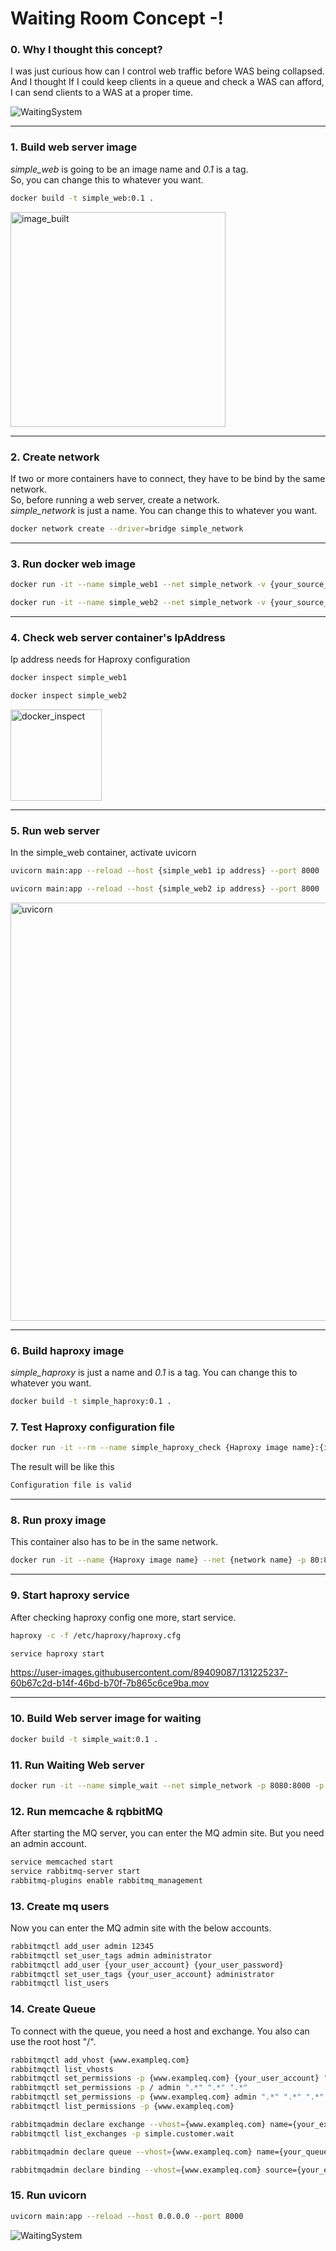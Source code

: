 # Waiting Room Concept -!

### 0. Why I thought this concept?
I was just curious how can I control web traffic before WAS being collapsed.
And I thought If I could keep clients in a queue and check a WAS can afford, I can send clients to a WAS at a proper time.

![WaitingSystem](https://user-images.githubusercontent.com/89409087/132750309-af716385-98d0-48c9-b2c7-ca2c5ab7d59a.png)

---
### 1. Build web server image
_simple_web_ is going to be an image name and _0.1_ is a tag.  
So, you can change this to whatever you want.
```bash
docker build -t simple_web:0.1 .
```
<img width="344" alt="image_built" src="https://user-images.githubusercontent.com/89409087/131225225-4bba6b70-fdd6-4a6c-b996-62851bf90ab5.png">

---
### 2. Create network
If two or more containers have to connect, they have to be bind by the same network.  
So, before running a web server, create a network.  
_simple_network_ is just a name. You can change this to whatever you want.
```bash
docker network create --driver=bridge simple_network
```
---
### 3. Run docker web image
```bash
docker run -it --name simple_web1 --net simple_network -v {your_source_code_path}/simple_web/simple_web1:/{path_of_where_you_want_in_webserver} simple_web:0.1
```
```bash
docker run -it --name simple_web2 --net simple_network -v {your_source_code_path}/simple_web/simple_web2:/{path_of_where_you_want_in_webserver} simple_web:0.1
```
---
### 4. Check web server container's IpAddress
Ip address needs for Haproxy configuration
```bash
docker inspect simple_web1
```
```bash
docker inspect simple_web2
```
<img width="146" alt="docker_inspect" src="https://user-images.githubusercontent.com/89409087/131225228-41148e91-de7b-4af1-becb-7950d53f2795.png">

---
### 5. Run web server
In the simple_web container, activate uvicorn
```bash
uvicorn main:app --reload --host {simple_web1 ip address} --port 8000
```
```bash
uvicorn main:app --reload --host {simple_web2 ip address} --port 8000
```
<img width="669" alt="uvicorn" src="https://user-images.githubusercontent.com/89409087/131225231-c6cdf4e8-7675-4110-962d-054d021e06b6.png">

---
### 6. Build haproxy image
_simple_haproxy_ is just a name and _0.1_ is a tag. You can change this to whatever you want.
```bash
docker build -t simple_haproxy:0.1 .
```

### 7. Test Haproxy configuration file
```bash
docker run -it --rm --name simple_haproxy_check {Haproxy image name}:{image tag} haproxy -c -f /etc/haproxy/haproxy.cfg
```
The result will be like this
```bash
Configuration file is valid
```

---
### 8. Run proxy image
This container also has to be in the same network. 
```bash
docker run -it --name {Haproxy image name} --net {network name} -p 80:80 -p 8404:8404 {Haproxy image name}:{the tag}
```

---
### 9. Start haproxy service
After checking haproxy config one more, start service.
```bash
haproxy -c -f /etc/haproxy/haproxy.cfg
```
```bash
service haproxy start
```
https://user-images.githubusercontent.com/89409087/131225237-60b67c2d-b14f-46bd-b70f-7b865c6ce9ba.mov

---
### 10. Build Web server image for waiting
```bash
docker build -t simple_wait:0.1 .
```

### 11. Run Waiting Web server
```bash
docker run -it --name simple_wait --net simple_network -p 8080:8000 -p 15672:15672 -v {your_source_code_path}/simple_web/simple_wait:/simple_wait simple_wait:0.1
```

### 12. Run memcache & rqbbitMQ
After starting the MQ server, you can enter the MQ admin site. But you need an admin account.
```bash
service memcached start
service rabbitmq-server start
rabbitmq-plugins enable rabbitmq_management
```

### 13. Create mq users
Now you can enter the MQ admin site with the below accounts.
```bash
rabbitmqctl add_user admin 12345
rabbitmqctl set_user_tags admin administrator
rabbitmqctl add_user {your_user_account} {your_user_password}
rabbitmqctl set_user_tags {your_user_account} administrator
rabbitmqctl list_users
```

### 14. Create Queue
To connect with the queue, you need a host and exchange.
You also can use the root host "/".
```bash
rabbitmqctl add_vhost {www.exampleq.com}
rabbitmqctl list_vhosts
rabbitmqctl set_permissions -p {www.exampleq.com} {your_user_account} ".*" ".*" ".*"
rabbitmqctl set_permissions -p / admin ".*" ".*" ".*"
rabbitmqctl set_permissions -p {www.exampleq.com} admin ".*" ".*" ".*"
rabbitmqctl list_permissions -p {www.exampleq.com}
```
```bash
rabbitmqadmin declare exchange --vhost={www.exampleq.com} name={your_exchanger} type=direct durable=true -u {admin} -p {password}
rabbitmqctl list_exchanges -p simple.customer.wait
```
```bash
rabbitmqadmin declare queue --vhost={www.exampleq.com} name={your_queue} durable=true -u {admin} -p {password}
```
```bash
rabbitmqadmin declare binding --vhost={www.exampleq.com} source={your_exchanger} destination={your_queue} routing_key={whatever_your_key} -u {admin} -p {password}
```

### 15. Run uvicorn
```bash
uvicorn main:app --reload --host 0.0.0.0 --port 8000
```

![WaitingSystem](https://user-images.githubusercontent.com/89409087/132750489-8a7de89a-c9b2-4f6f-a937-46768dc4d842.png)

